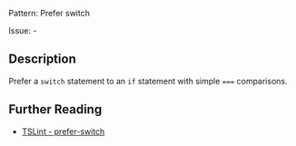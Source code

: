 Pattern: Prefer switch

Issue: -

## Description

Prefer a `switch` statement to an `if` statement with simple `===` comparisons.

## Further Reading

* [TSLint - prefer-switch](https://palantir.github.io/tslint/rules/prefer-switch)
